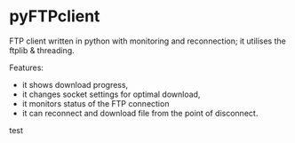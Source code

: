 pyFTPclient
===========

FTP client written in python with monitoring and reconnection; it utilises the ftplib & threading.

Features:
- it shows download progress,
- it changes socket settings for optimal download,  
- it monitors status of the FTP connection
- it can reconnect and download file from the point of disconnect.  


test
